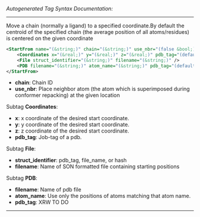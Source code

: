 _Autogenerated Tag Syntax Documentation:_

---
Move a chain (normally a ligand) to a specified coordinate.By default the centroid of the specified chain (the average position of all atoms/residues) is centered on the given coordinate

```xml
<StartFrom name="(&string;)" chain="(&string;)" use_nbr="(false &bool;)" >
    <Coordinates x="(&real;)" y="(&real;)" z="(&real;)" pdb_tag="(default &string;)" />
    <File struct_identifier="(&string;)" filename="(&string;)" />
    <PDB filename="(&string;)" atom_name="(&string;)" pdb_tag="(default &string;)" />
</StartFrom>
```

-   **chain**: Chain ID
-   **use_nbr**: Place neighbor atom (the atom which is superimposed during conformer repacking) at the given location


Subtag **Coordinates**:   

-   **x**: x coordinate of the desired start coordinate.
-   **y**: y coordinate of the desired start coordinate.
-   **z**: z coordinate of the desired start coordinate.
-   **pdb_tag**: Job-tag of a pdb.

Subtag **File**:   

-   **struct_identifier**: pdb_tag, file_name, or hash
-   **filename**: Name of SON formatted file containing starting positions

Subtag **PDB**:   

-   **filename**: Name of pdb file
-   **atom_name**: Use only the positions of atoms matching that atom name.
-   **pdb_tag**: XRW TO DO

---
